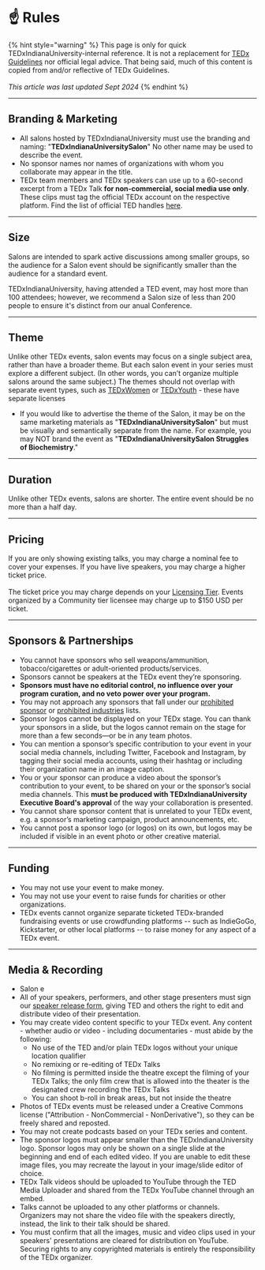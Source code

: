# ☝️ Rules

{% hint style="warning" %}
This page is only for quick TEDxIndianaUniversity-internal reference. It is not a replacement for  [TEDx Guidelines](https://www.ted.com/participate/organize-a-local-tedx-event) nor official legal advice. That being said, much of this content is copied from and/or reflective of TEDx Guidelines.\
\
_This article was last updated Sept 2024_
{% endhint %}

***

## Branding & Marketing

* All salons hosted by TEDxIndianaUniversity must use the branding and naming: "**TEDxIndianaUniversitySalon**" No other name may be used to describe the event.&#x20;
* No sponsor names nor names of organizations with whom you collaborate may appear in the title.&#x20;
* TEDx team members and TEDx speakers can use up to a 60-second excerpt from a TEDx Talk **for non-commercial, social media use only**. These clips must tag the official TEDx account on the respective platform. Find the list of official TED handles [here](https://www.ted.com/participate/organize-a-local-tedx-event/tedx-organizer-guide/branding-promotions/social-media).

***

## Size

Salons are intended to spark active discussions among smaller groups, so the audience for a Salon event should be significantly smaller than the audience for a standard event.&#x20;

TEDxIndianaUniversity, having attended a TED event, may host more than 100 attendees; however, we recommend a Salon size of less than 200 people to ensure it's distinct from our anual Conference.

***

## Theme

Unlike other TEDx events, salon events may focus on a single subject area, rather than have a broader theme. But each salon event in your series must explore a different subject. (In other words, you can’t organize multiple salons around the same subject.) The themes should not overlap with separate event types, such as [TEDxWomen](https://www.ted.com/participate/organize-a-local-tedx-event/before-you-start/event-types/tedxwomen) or [TEDxYouth](https://www.ted.com/participate/organize-a-local-tedx-event/before-you-start/event-types/youth-event) - these have separate licenses

* If you would like to advertise the theme of the Salon, it may be on the same marketing materials as "**TEDxIndianaUniversitySalon**" but must be visually and semantically separate from the name. For example, you may NOT brand the event as "**TEDxIndianaUniversitySalon Struggles of Biochemistry**." &#x20;

***

## Duration

Unlike other TEDx events, salons are shorter. The entire event should be no more than a half day.

***

## Pricing

If you are only showing existing talks, you may charge a nominal fee to cover your expenses. If you have live speakers, you may charge a higher ticket price.\
\
The ticket price you may charge depends on your [Licensing Tier](https://www.ted.com/participate/organize-a-local-tedx-event/before-you-start/event-types/licensing-tiers). Events organized by a Community tier licensee may charge up to $150 USD per ticket.

***

## Sponsors & Partnerships



* You cannot have sponsors who sell weapons/ammunition, tobacco/cigarettes or adult-oriented products/services.
* Sponsors cannot be speakers at the TEDx event they’re sponsoring.
* **Sponsors must have no editorial control, no influence over your program curation, and no veto power over your program.**
* You may not approach any sponsors that fall under our [prohibited sponsor](https://www.ted.com/participate/organize-a-local-tedx-event/tedx-organizer-guide/sponsors-finances/prohibited-sponsors-and-industries#h2--prohibited-sponsors) or [prohibited industries](https://www.ted.com/participate/organize-a-local-tedx-event/tedx-organizer-guide/sponsors-finances/prohibited-sponsors-and-industries#h2--prohibited-industries) lists.
* Sponsor logos cannot be displayed on your TEDx stage. You can thank your sponsors in a slide, but the logos cannot remain on the stage for more than a few seconds—or be in any team photos.
* You can mention a sponsor’s specific contribution to your event in your social media channels, including Twitter, Facebook and Instagram, by tagging their social media accounts, using their hashtag or including their organization name in an image caption.
* You or your sponsor can produce a video about the sponsor’s contribution to your event, to be shared on your or the sponsor’s social media channels. This **must be produced with TEDxIndianaUniversity Executive Board's approval** of the way your collaboration is presented.
* You cannot share sponsor content that is unrelated to your TEDx event, e.g. a sponsor’s marketing campaign, product announcements, etc.
* You cannot post a sponsor logo (or logos) on its own, but logos may be included if visible in an event photo or other creative material.

***

## Funding

* You may not use your event to make money.
* You may not use your event to raise funds for charities or other organizations.
* TEDx events cannot organize separate ticketed TEDx-branded fundraising events or use crowdfunding platforms -- such as IndieGoGo, Kickstarter, or other local platforms -- to raise money for any aspect of a TEDx event.

***

## Media & Recording

* Salon e
* All of your speakers, performers, and other stage presenters must sign our [speaker release form](https://pb-assets.tedcdn.com/system/baubles/files/000/006/485/original/TEDx\_Speaker\_Release.doc?1527633627), giving TED and others the right to edit and distribute video of their presentation.
* You may create video content specific to your TEDx event. Any content - whether audio or video - including documentaries - must abide by the following:
  * No use of the TED and/or plain TEDx logos without your unique location qualifier
  * No remixing or re-editing of TEDx Talks
  * No filming is permitted inside the theatre except the filming of your TEDx Talks; the only film crew that is allowed into the theater is the designated crew recording the TEDx Talks
  * You can shoot b-roll in break areas, but not inside the theatre
* Photos of TEDx events must be released under a Creative Commons license ("Attribution - NonCommercial - NonDerivative"), so they can be freely shared and reposted.
* You may not create podcasts based on your TEDx series and content.
* The sponsor logos must appear smaller than the TEDxIndianaUniversity logo. Sponsor logos may only be shown on a single slide at the beginning and end of each edited video. If you are unable to edit these image files, you may recreate the layout in your image/slide editor of choice.
* TEDx Talk videos should be uploaded to YouTube through the TED Media Uploader and shared from the TEDx YouTube channel through an embed.&#x20;
* Talks cannot be uploaded to any other platforms or channels. Organizers may not share the video file with the speakers directly, instead, the link to their talk should be shared.
* You must confirm that all the images, music and video clips used in your speakers' presentations are cleared for distribution on YouTube. Securing rights to any copyrighted materials is entirely the responsibility of the TEDx organizer.
